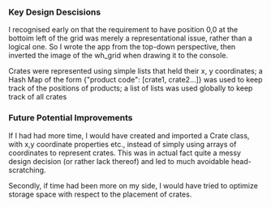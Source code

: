 
### Key Design Descisions

I recognised early on that the requirement to have position 0,0 at the bottoim left of the grid was merely a representational issue, rather than a logical one. So I wrote the app from the top-down perspective, then inverted the image of the wh_grid when  drawing it to the console.

Crates were represented using simple lists that held their x, y coordinates; a Hash Map of the form {"product code": [crate1, crate2...]} was used to keep track of the positions of products; a list of lists was used globally to keep track of all crates 

### Future Potential Improvements

If I had had more time, I would have created and imported a Crate class, with x,y coordinate properties etc., instead of simply using arrays of coordinates to represent crates. This was in actual fact quite a messy design decision (or rather lack thereof) and led to much avoidable head-scratching.

Secondly, if time had been more on my side, I would have tried to optimize storage space with respect to the placement of crates.